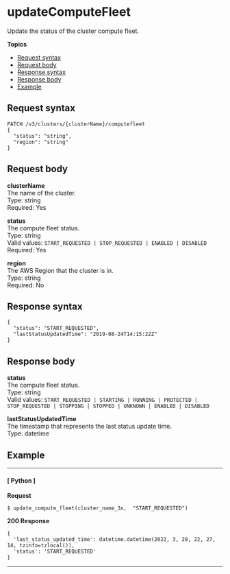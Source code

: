 # updateComputeFleet<a name="update-compute-fleet"></a>

Update the status of the cluster compute fleet\.

**Topics**
+ [Request syntax](#update-compute-fleet-request)
+ [Request body](#update-compute-fleet-request-body)
+ [Response syntax](#update-compute-fleet-response)
+ [Response body](#update-compute-fleet-response-body)
+ [Example](#update-compute-fleet-example)

## Request syntax<a name="update-compute-fleet-request"></a>

```
PATCH /v3/clusters/{clusterName}/computefleet
{
  "status": "string",
  "region": "string"
}
```

## Request body<a name="update-compute-fleet-request-body"></a>

**clusterName**  
The name of the cluster\.  
Type: string  
Required: Yes

**status**  
The compute fleet status\.  
Type: string  
Valid values: `START_REQUESTED | STOP_REQUESTED | ENABLED | DISABLED`  
Required: Yes

**region**  
The AWS Region that the cluster is in\.  
Type: string  
Required: No

## Response syntax<a name="update-compute-fleet-response"></a>

```
{
  "status": "START_REQUESTED",
  "lastStatusUpdatedTime": "2019-08-24T14:15:22Z"
}
```

## Response body<a name="update-compute-fleet-response-body"></a>

**status**  
The compute fleet status\.  
Type: string  
Valid values: `START_REQUESTED | STARTING | RUNNING | PROTECTED | STOP_REQUESTED | STOPPING | STOPPED | UNKNOWN | ENABLED | DISABLED`

**lastStatusUpdatedTime**  
The timestamp that represents the last status update time\.  
Type: datetime

## Example<a name="update-compute-fleet-example"></a>

------
#### [ Python ]

**Request**

```
$ update_compute_fleet(cluster_name_3x,  "START_REQUESTED")
```

**200 Response**

```
{
  'last_status_updated_time': datetime.datetime(2022, 3, 28, 22, 27, 14, tzinfo=tzlocal()),
  'status': 'START_REQUESTED'
}
```

------